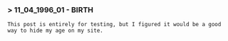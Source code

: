 ### > 11_04_1996_01 - BIRTH
    This post is entirely for testing, but I figured it would be a good way to hide my age on my site. 

<br>
